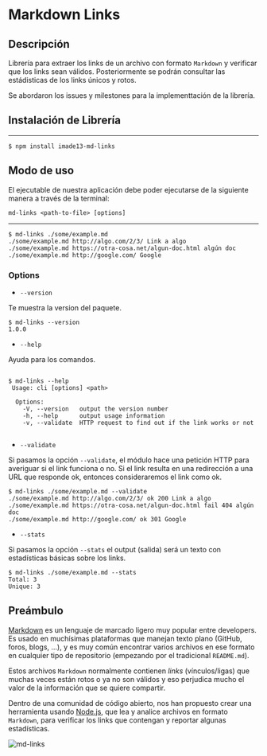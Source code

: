 # Markdown Links

## Descripción
Librería para extraer los links de un archivo con formato `Markdown` y verificar que los links sean válidos. Posteriormente se podrán consultar las estádisticas de los links únicos y rotos.

Se abordaron los issues y milestones para la implementtación de la librería. 

## Instalación de Librería
---
~~~
$ npm install imade13-md-links
~~~

## Modo de uso
El ejecutable de nuestra aplicación debe poder ejecutarse de la siguiente manera a través de la terminal:

`md-links <path-to-file> [options]`

---
~~~
$ md-links ./some/example.md
./some/example.md http://algo.com/2/3/ Link a algo
./some/example.md https://otra-cosa.net/algun-doc.html algún doc
./some/example.md http://google.com/ Google
~~~

### Options
*  `--version`

Te muestra la version del paquete.

~~~
$ md-links --version
1.0.0
~~~

*  `--help`

Ayuda para los comandos.
~~~

$ md-links --help
 Usage: cli [options] <path>

  Options:
    -V, --version   output the version number
    -h, --help      output usage information
    -v, --validate  HTTP request to find out if the link works or not
   
~~~

*  `--validate`

Si pasamos la opción `--validate`, el módulo hace una petición HTTP para averiguar si el link funciona o no. Si el link resulta en una redirección a una URL que responde ok, entonces consideraremos el link como ok.

~~~
$ md-links ./some/example.md --validate
./some/example.md http://algo.com/2/3/ ok 200 Link a algo
./some/example.md https://otra-cosa.net/algun-doc.html fail 404 algún doc
./some/example.md http://google.com/ ok 301 Google
~~~

* `--stats`

Si pasamos la opción `--stats` el output (salida) será un texto con estadísticas básicas sobre los links.

~~~
$ md-links ./some/example.md --stats
Total: 3
Unique: 3
~~~

## Preámbulo

[Markdown](https://es.wikipedia.org/wiki/Markdown) es un lenguaje de marcado
ligero muy popular entre developers. Es usado en muchísimas plataformas que
manejan texto plano (GitHub, foros, blogs, ...), y es muy común
encontrar varios archivos en ese formato en cualquier tipo de repositorio
(empezando por el tradicional `README.md`).

Estos archivos `Markdown` normalmente contienen _links_ (vínculos/ligas) que
muchas veces están rotos o ya no son válidos y eso perjudica mucho el valor de
la información que se quiere compartir.

Dentro de una comunidad de código abierto, nos han propuesto crear una
herramienta usando [Node.js](https://nodejs.org/), que lea y analice archivos
en formato `Markdown`, para verificar los links que contengan y reportar
algunas estadísticas.

![md-links](https://user-images.githubusercontent.com/110297/42118443-b7a5f1f0-7bc8-11e8-96ad-9cc5593715a6.jpg)



